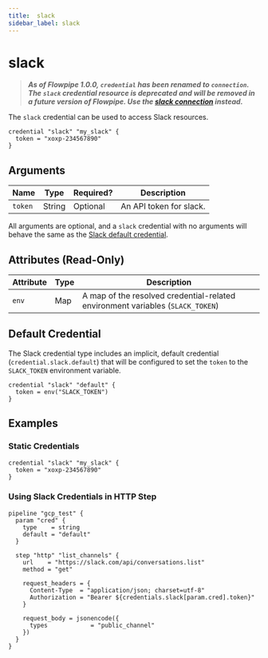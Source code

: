 ```yaml
---
title:  slack
sidebar_label: slack
---
```


# slack

> ***As of Flowpipe 1.0.0, `credential` has been renamed to `connection`.  The `slack` credential resource is deprecated and will be removed in a future version of Flowpipe. Use the [slack connection](/docs/reference/config-files/connection/slack) instead.***

The `slack` credential can be used to access Slack resources.

```hcl
credential "slack" "my_slack" {
  token = "xoxp-234567890"
}
```

## Arguments

| Name            | Type    | Required?| Description
|-----------------|---------|----------|-------------------
| `token`         |  String | Optional | An API token for slack.

All arguments are optional, and a `slack` credential with no arguments will behave the same as the [Slack default credential](#default-credential).

## Attributes (Read-Only)

| Attribute       | Type    | Description
|-----------------|---------|-----------------
| `env`           | Map     | A map of the resolved credential-related environment variables (`SLACK_TOKEN`)

## Default Credential

The Slack credential type includes an implicit, default credential (`credential.slack.default`) that will be configured to set the `token` to the `SLACK_TOKEN` environment variable.

```hcl
credential "slack" "default" {
  token = env("SLACK_TOKEN")
}
```

## Examples

### Static Credentials

```hcl
credential "slack" "my_slack" {
  token = "xoxp-234567890"
}
```

### Using Slack Credentials in HTTP Step

```hcl
pipeline "gcp_test" {
  param "cred" {
    type    = string
    default = "default"
  }

  step "http" "list_channels" {
    url    = "https://slack.com/api/conversations.list"
    method = "get"

    request_headers = {
      Content-Type  = "application/json; charset=utf-8"
      Authorization = "Bearer ${credentials.slack[param.cred].token}"
    }

    request_body = jsonencode({
      types            = "public_channel"
    })
  }
}
```
